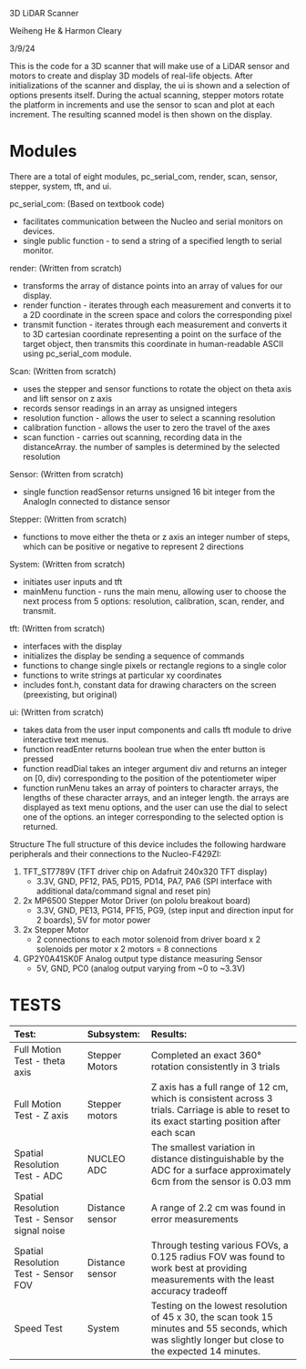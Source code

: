 3D LiDAR Scanner

Weiheng He & Harmon Cleary

3/9/24

This is the code for a 3D scanner that will make use of a LiDAR sensor and motors to create and display 3D models of real-life objects. After initializations of the scanner and display,
the ui is shown and a selection of options presents itself. During the actual scanning,  stepper motors rotate the platform in increments and use the sensor to scan and plot at each 
increment. The resulting scanned model is then shown on the display. 

Modules
=============================================================================
There are a total of eight modules, pc_serial_com, render, scan, sensor, stepper, system, tft, and ui. 

pc_serial_com: (Based on textbook code)
- facilitates communication between the Nucleo and serial monitors on devices.
- single public function - to send a string of a specified length to serial monitor.

render: (Written from scratch)
- transforms the array of distance points into an array of values for our display.
- render function - iterates through each measurement and converts it to a 2D coordinate in the screen space and colors the corresponding pixel
- transmit function - iterates through each measurement and converts it to 3D cartesian coordinate representing a point on the surface of the target object, then transmits this coordinate in human-readable ASCII using pc_serial_com module. 

Scan: (Written from scratch)
- uses the stepper and sensor functions to rotate the object on theta axis and lift sensor on z axis
- records sensor readings in an array as unsigned integers
- resolution function - allows the user to select a scanning resolution
- calibration function - allows the user to zero the travel of the axes
- scan function - carries out scanning, recording data in the distanceArray. the number of samples is determined by the selected resolution

Sensor: (Written from scratch)
- single function readSensor returns unsigned 16 bit integer from the AnalogIn connected to distance sensor

Stepper: (Written from scratch)
- functions to move either the theta or z axis an integer number of steps, which can be positive or negative to represent 2 directions

System: (Written from scratch)
- initiates user inputs and tft
- mainMenu function - runs the main menu, allowing user to choose the next process from 5 options: resolution, calibration, scan, render, and transmit.

tft: (Written from scratch)
- interfaces with the display
- initializes the display be sending a sequence of commands
- functions to change single pixels or rectangle regions to a single color
- functions to write strings at particular xy coordinates
- includes font.h, constant data for drawing characters on the screen (preexisting, but original)

ui: (Written from scratch)
- takes data from the user input components and calls tft module to drive interactive text menus.
- function readEnter returns boolean true when the enter button is pressed
- function readDial takes an integer argument div and returns an integer on [0, div) corresponding to the position of the potentiometer wiper
- function runMenu takes an array of pointers to character arrays, the lengths of these character arrays, and an integer length. the arrays are displayed as text menu options, and the user can use the dial to select one of the options. an integer corresponding to the selected option is returned.

Structure
The full structure of this device includes the following hardware peripherals and their connections to the Nucleo-F429ZI:
1. TFT_ST7789V (TFT driver chip on Adafruit 240x320 TFT display)
   - 3.3V, GND, PF12, PA5, PD15, PD14, PA7, PA6 (SPI interface with additional data/command signal and reset pin)
3. 2x MP6500 Stepper Motor Driver (on pololu breakout board)
   - 3.3V, GND, PE13, PG14, PF15, PG9, (step input and direction input for 2 boards), 5V for motor power
5. 2x Stepper Motor
   - 2 connections to each motor solenoid from driver board x 2 solenoids per motor x 2 motors = 8 connections
7. GP2Y0A41SK0F Analog output type distance measuring Sensor
   - 5V, GND, PC0 (analog output varying from ~0 to ~3.3V)
  
TESTS
=
|Test:|Subsystem:|Results:|
|:----|:----|:----|
|Full Motion Test - theta axis|Stepper Motors|Completed an exact 360° rotation consistently in 3 trials|
|Full Motion Test - Z axis|Stepper motors|Z axis has a full range of 12 cm, which is consistent across 3 trials. Carriage is able to reset to its exact starting position after each scan|
|Spatial Resolution Test - ADC|NUCLEO ADC|The smallest variation in distance distinguishable by the ADC for a surface approximately 6cm from the sensor is 0.03 mm|
|Spatial Resolution Test - Sensor signal noise|Distance sensor|A range of 2.2 cm was found in error measurements|
|Spatial Resolution Test - Sensor FOV|Distance sensor|Through testing various FOVs, a 0.125 radius FOV was found to work best at providing measurements with the least accuracy tradeoff|
|Speed Test|System|Testing on the lowest resolution of 45 x 30, the scan took 15 minutes and 55 seconds, which was slightly longer but close to the expected 14 minutes. |

